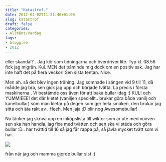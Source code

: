 ```yaml
---
title: "Katastrof."
date: 2012-04-02T11:31:46+01:00
slug: katastrof
draft: false
categories:
- Allmänt/Vardag
tags:
- blogg.se
- 2012
---
```

eller skandal? . Jag kör som tidningarna och överdriver lite. Typ kl. 08.56 fick jag migrän. Kul. MEN det påminde mig dock om en positiv sak. Jag har inte haft det på flera veckor! Sen sista tentan. Nice.  
  
Men ah. så det blev ingen träning. Jag somnade i sängen vid 9 till 11, då mådde jag bra, sen gick jag upp och började tvätta. La precis i första maskinerna.. Vi bestämde oss även för att baka bullar idag :) KUL! och YUMMIEEE! det där kletet (vaniljen speciellt.. brukar göra både vanilj och kanelbullar) som man kletar på degen som ger hela smaken, den brukar jag sitta och äta rakt av . Heeh. Men jaja ;D blir nog Awesomebullar!  
  
Nu tänker jag skriva upp en inköpslista till wiktor som är ute med vovven. sen ska han handla, jag fixa med tvätten och sen ska vi städa och göra bullar :D.. har tvättid till 16 så jag får rappa på, så jävla mycket tvätt som vi har..  
  
![](/assets/images/blogg.se/dsc01737_196581107.jpg)  
  
från när jag och mamma gjorde bullar sist :)